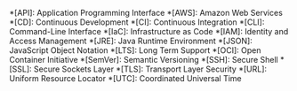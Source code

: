 <!-- Material for MkDocs shows a tooltip when you hover over any abbreviation in this list. -->
<!-- https://squidfunk.github.io/mkdocs-material/reference/tooltips/#adding-a-glossary -->

<!-- Please keep this list sorted from A-Z. -->

*[API]: Application Programming Interface
*[AWS]: Amazon Web Services
*[CD]: Continuous Development
*[CI]: Continuous Integration
*[CLI]: Command-Line Interface
*[IaC]: Infrastructure as Code
*[IAM]: Identity and Access Management
*[JRE]: Java Runtime Environment
*[JSON]: JavaScript Object Notation
*[LTS]: Long Term Support
*[OCI]: Open Container Initiative
*[SemVer]: Semantic Versioning
*[SSH]: Secure Shell
*[SSL]: Secure Sockets Layer
*[TLS]: Transport Layer Security
*[URL]: Uniform Resource Locator
*[UTC]: Coordinated Universal Time
